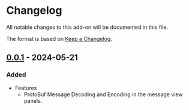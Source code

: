 # Changelog
All notable changes to this add-on will be documented in this file.

The format is based on [Keep a Changelog](https://keepachangelog.com/en/1.0.0/).

## [0.0.1] - 2024-05-21

### Added
- Features
  - ProtoBuf Message Decoding and Encoding in the message view panels.

[0.0.1]: https://github.com/zaproxy/zap-extensions/releases/grpc-v0.0.1
